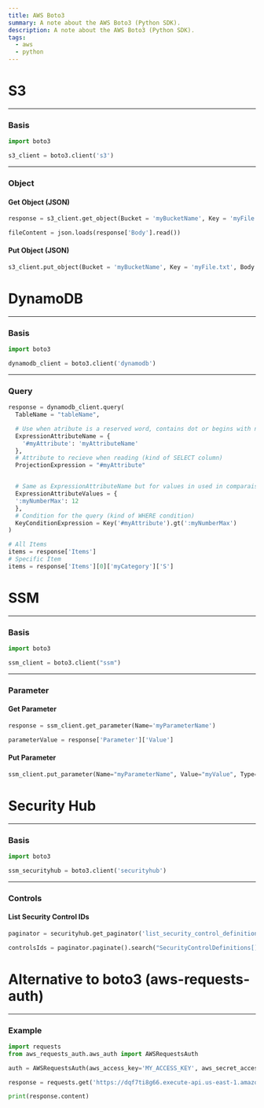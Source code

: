 ```yaml
---
title: AWS Boto3
summary: A note about the AWS Boto3 (Python SDK).
description: A note about the AWS Boto3 (Python SDK).
tags:
  - aws
  - python
---
```


# S3

---

### Basis


````py
import boto3

s3_client = boto3.client('s3')
````

---

### Object

#### Get Object (JSON)

````py
response = s3_client.get_object(Bucket = 'myBucketName', Key = 'myFile.txt')

fileContent = json.loads(response['Body'].read())
````

#### Put Object (JSON)

````py
s3_client.put_object(Bucket = 'myBucketName', Key = 'myFile.txt', Body = json.dumps('{...}'), ContentType = 'application/json')
````

# DynamoDB

---

### Basis


````py
import boto3

dynamodb_client = boto3.client('dynamodb')
````

---

### Query


````py
response = dynamodb_client.query(
  TableName = "tableName",

  # Use when atribute is a reserved word, contains dot or begins with number
  ExpressionAttributeName = {
    '#myAttribute': 'myAttributeName'
  },
  # Attribute to recieve when reading (kind of SELECT column)
  ProjectionExpression = "#myAttribute"


  # Same as ExpressionAttributeName but for values in used in comparaison
  ExpressionAttributeValues = {
  ':myNumberMax': 12
  },
  # Condition for the query (kind of WHERE condition)
  KeyConditionExpression = Key('#myAttribute').gt(':myNumberMax')
)

# All Items
items = response['Items']
# Specific Item
items = response['Items'][0]['myCategory']['S']
````

# SSM

---

### Basis


````py
import boto3

ssm_client = boto3.client("ssm")
````

---

### Parameter

#### Get Parameter

````py
response = ssm_client.get_parameter(Name='myParameterName')

parameterValue = response['Parameter']['Value']
````

#### Put Parameter

````py
ssm_client.put_parameter(Name="myParameterName", Value="myValue", Type='String', Overwrite=True)
````

# Security Hub

---

### Basis


````py
import boto3

ssm_securityhub = boto3.client('securityhub')
````

---

### Controls

#### List Security Control IDs

````py
paginator = securityhub.get_paginator('list_security_control_definitions')

controlsIds = paginator.paginate().search("SecurityControlDefinitions[].SecurityControlId")
````

# Alternative to  boto3 (aws-requests-auth)

---

### Example


````python
import requests
from aws_requests_auth.aws_auth import AWSRequestsAuth

auth = AWSRequestsAuth(aws_access_key='MY_ACCESS_KEY', aws_secret_access_key='MY_SECRET_KEY', aws_host='MY_AWS_API_HOST', aws_region='us-east-1', aws_service='execute-api')

response = requests.get('https://dqf7ti8g66.execute-api.us-east-1.amazonaws.com/api/', auth=auth)

print(response.content)
````
